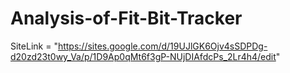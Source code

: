 # Analysis-of-Fit-Bit-Tracker

SiteLink = "https://sites.google.com/d/19UJlGK6Ojv4sSDPDg-d20zd23t0wy_Va/p/1D9Ap0qMt6f3gP-NUjDIAfdcPs_2Lr4h4/edit"
